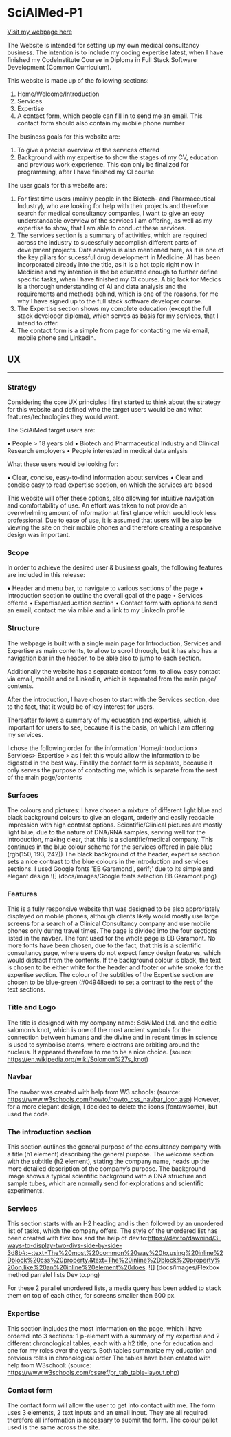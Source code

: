 # SciAIMed-P1
[Visit my webpage here](https://elisabethoelmann.github.io/SciAIMed-P1/index.html#home)

The  Website is intended for setting up my own medical consultancy business. The intention is to include my coding expertise latest, when I have finished my CodeInstitute Course in Diploma in Full Stack Software Development (Common Curriculum).

This website is made up of the following sections:

1.	Home/Welcome/Introduction
2.	Services
3.	Expertise 
4.	A contact form, which people can fill in to send me an email. This contact form should also contain my mobile phone number

The business goals for this website are:

1.	To give a precise overview of the services offered
2.	Background with my expertise to show the stages of my CV, education and previous work experience.
        This can only be finalized for programming, after I have finished my CI course

The user goals for this website are:

1. For first time users (mainly people in the Biotech- and Pharmaceutical Industry), who are looking for help with their projects and therefore search for medical consultancy companies, I want to give an easy understandable overview of the services I am offering, as well as my expertise to show, that I am able to conduct these services.
2. The services section is a summary of activities, which are required across the industry to sucessfully accomplish different parts of develpment projects.
Data analysis is also mentioned here, as it is one of the key pillars for sucessful drug development in Medicine. AI has been incorporated already into the title, as it is a hot topic right now in Medicine and my intention is the be educated enough to further define specific tasks, when I have finished my CI course. A big lack for Medics is a thorough understanding of AI and data analysis and the requirements and methods behind, which is one of the reasons, for me why I have signed up to the full stack software developer course.
3. The Expertise section shows my complete education (except the full stack developer diploma), which serves as basis for my services, that I intend to offer.
4.	The contact form is a simple from page for contacting me via email, mobile phone and LinkedIn.

## UX
---
### **Strategy**

Considering the core UX principles I first started to think about the strategy for this website and defined who the target users would be and what features/technologies they would want.

The SciAiMed target users are:

•	People > 18 years old
•	Biotech and Pharmaceutical Industry  and Clinical Research employers
•	People interested in medical data anlysis

What these users would be looking for:

•	Clear, concise, easy-to-find information about services
•	Clear and concise easy to read expertise section, on which the services are based

This website will offer these options, also allowing for intuitive navigation and comfortability of use. An effort was taken to not provide an overwhelming amount of information at first glance which would look less professional.
Due to ease of use, it is assumed that users will be also be viewing the site on their mobile phones and therefore creating a responsive design was important.

### **Scope**
In order to achieve the desired user & business goals, the following features are included in this release:

• Header and menu bar, to navigate to various sections of the page
• Introduction section to outline the overall goal of the page
• Services offered
• Expertise/education section
• Contact form with options to send an email, contact me via mbile and a link to my LinkedIn profile

### **Structure**

The webpage is built with a single main page for Introduction, Services and Expertise as main contents, to allow to scroll through, but it has also has a navigation bar in the header, to be able also to jump to each section. 

Additionally the website has a separate contact form, to allow easy contact via email, mobile and or LinkedIn, which is separated from the main page/ contents. 

After the introduction, I have chosen to start with the Services section, due to the fact, that it would be of key interest for users. 

Thereafter follows a summary of my education and expertise, which is important for users to see, because it is the basis, on which I am offering my services.

I chose the following order for the information 'Home/introduction> Services> Expertise > as I felt this would allow the information to be digested in the best way. Finally the contact form is separate, because it only serves the purpose of contacting me, which is separate from the rest of the main page/contents

### **Surfaces**

The colours and pictures:
I have chosen a mixture of different light blue and black background colours to give an elegant, orderly and easily readable impression with high contrast options.
Scientific/Clinical pictures are mostly light blue, due to the nature of DNA/RNA samples, serving well for the introduction, making clear, that this is a scientific/medical company. This continues in the blue colour scheme for the services offered in pale blue (rgb(150, 193, 242))
The black background of the header, expertise section sets a nice contrast to the blue colours in the introduction and services sections. 
I used Google fonts 'EB Garamond', serif;' due to its simple and elegant design
![] (docs/images/Google fonts selection EB Garamont.png)

### **Features**
This is a fully responsive website that was designed to be also approriately displayed on mobile phones, although clients likely would mostly use large screens for a search of a Clinical Consultancy company and use mobile phones only during travel times.
The page is divided into the four sections listed in the navbar. 
The font used for the whole page is EB Garamont. No more fonts have been chosen,  due to the fact, that this is a scientific consultancy page, where users do not expect fancy design features, which would distract from the contents.
If the background colour is black, the text is chosen to be either white for the header and footer or white smoke for the expertise section. The colour of the subtitles of the Expertise section are chosen to be blue-green (#04948aed) to set a contrast to the rest of the text sections.

### **Title and Logo**
The title is designed with my company name: SciAiMed Ltd. and the celtic salomon’s knot, which is one of the most ancient symbols for the connection between humans and the divine and in recent times in science is used to symbolise atoms, where electrons are orbiting around the nucleus. It appeared therefore to me to be a nice choice. (source: https://en.wikipedia.org/wiki/Solomon%27s_knot)

### **Navbar**
The navbar was created with help from W3 schools: (source: https://www.w3schools.com/howto/howto_css_navbar_icon.asp)
However, for a more elegant design, I decided to delete the icons (fontawsome), but used the code.

### **The introduction section**
This section outlines the general purpose of the consultancy company with a title (h1 element) describing the general purpose. The welcome section with the subtitle (h2 element), stating the company name, heads up the more detailed description of the company’s purpose.
The background image shows a typical scientific background with a DNA structure and sample tubes, which are normally send for explorations and scientific experiments.

### **Services**
This section starts with an H2 heading and is then followed by an unordered list of tasks, which the company offers. The style of the unordered list has been created with flex box and the help of dev.to:https://dev.to/dawnind/3-ways-to-display-two-divs-side-by-side-3d8b#:~:text=The%20most%20common%20way%20to,using%20inline%2Dblock%20css%20property.&text=The%20inline%2Dblock%20property%20on,like%20an%20inline%20element%20does.
![] (docs/images/Flexbox method parralel lists Dev to.png)

For these 2 parallel unordered lists, a media query has been added to stack them on top of each other, for screens smaller than 600 px.

### **Expertise**
This section includes the most information on the page, which I have ordered into 3 sections: 1 p-element with a summary of my expertise and 2 different chronological tables, each with a h2 title, one for education and one for my roles over the years.
Both tables summarize my education and previous roles in chronological order
The tables have been created with help from W3school: (source: https://www.w3schools.com/cssref/pr_tab_table-layout.php)

### **Contact form**
The contact form will allow the user to get into contact with me. 
The form uses 3 elements, 2 text inputs and an email input. They are all required therefore all information is necessary to submit the form. The colour pallet used is the same across the site.




